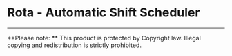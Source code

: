 # Rota - Automatic Shift Scheduler

<hr>
**Please note: ** This product is protected by Copyright law. Illegal copying and redistribution is strictly prohibited.